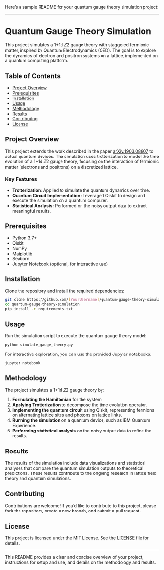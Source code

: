 Here’s a sample README for your quantum gauge theory simulation project:

---

# **Quantum Gauge Theory Simulation**

This project simulates a 1+1d 𝑍2 gauge theory with staggered fermionic matter, inspired by Quantum Electrodynamics (QED). The goal is to explore the dynamics of electron and positron systems on a lattice, implemented on a quantum computing platform.

## **Table of Contents**
- [Project Overview](#project-overview)
- [Prerequisites](#prerequisites)
- [Installation](#installation)
- [Usage](#usage)
- [Methodology](#methodology)
- [Results](#results)
- [Contributing](#contributing)
- [License](#license)

## **Project Overview**
This project extends the work described in the paper [arXiv:1903.08807](https://arxiv.org/abs/1903.08807) to actual quantum devices. The simulation uses trotterization to model the time evolution of a 1+1d 𝑍2 gauge theory, focusing on the interaction of fermionic matter (electrons and positrons) on a discretized lattice.

### **Key Features**
- **Trotterization:** Applied to simulate the quantum dynamics over time.
- **Quantum Circuit Implementation:** Leveraged Qiskit to design and execute the simulation on a quantum computer.
- **Statistical Analysis:** Performed on the noisy output data to extract meaningful results.

## **Prerequisites**
- Python 3.7+
- Qiskit
- NumPy
- Matplotlib
- Seaborn
- Jupyter Notebook (optional, for interactive use)

## **Installation**
Clone the repository and install the required dependencies:

```bash
git clone https://github.com/[YourUsername]/quantum-gauge-theory-simulation.git
cd quantum-gauge-theory-simulation
pip install -r requirements.txt
```

## **Usage**
Run the simulation script to execute the quantum gauge theory model:

```bash
python simulate_gauge_theory.py
```

For interactive exploration, you can use the provided Jupyter notebooks:

```bash
jupyter notebook
```

## **Methodology**
The project simulates a 1+1d 𝑍2 gauge theory by:
1. **Formulating the Hamiltonian** for the system.
2. **Applying Trotterization** to decompose the time evolution operator.
3. **Implementing the quantum circuit** using Qiskit, representing fermions on alternating lattice sites and photons on lattice links.
4. **Running the simulation** on a quantum device, such as IBM Quantum Experience.
5. **Performing statistical analysis** on the noisy output data to refine the results.

## **Results**
The results of the simulation include data visualizations and statistical analyses that compare the quantum simulation outputs to theoretical predictions. These results contribute to the ongoing research in lattice field theory and quantum simulations.

## **Contributing**
Contributions are welcome! If you’d like to contribute to this project, please fork the repository, create a new branch, and submit a pull request.

## **License**
This project is licensed under the MIT License. See the [LICENSE](LICENSE) file for details.

---

This README provides a clear and concise overview of your project, instructions for setup and use, and details on the methodology and results.
